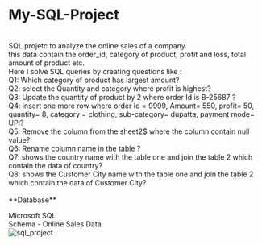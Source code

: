 # My-SQL-Project
<br>
SQL projetc to analyze the online sales of a company.<br>
this data contain the order_id, category of product, profit and loss, total amount of product etc.
<br>
Here I solve SQL queries by creating questions like : <br>
 Q1: Which category of product has largest amount? 
 <br>
  Q2: select the Quantity and category where profit is highest?<br>
  Q3: Update the quantity of product by 2 where order Id is B-25687 ? <br>
  Q4: insert one more row where order Id = 9999, Amount= 550, profit= 50,
quantity= 8, category = clothing, sub-category= dupatta, payment mode= UPI? <br>
Q5: Remove the column from the sheet2$ where the column 
contain null value?<br>
Q6: Rename column name in the table ?<br>
Q7: shows the country name with the table one and join the
table 2 which contain the data of country?<br>
Q8: shows the Customer City name with the table one and 
join the table 2 which contain the data of Customer City? <br>

<br>
**Database**


 Microsoft SQL 
 <br>
Schema - Online Sales Data <br>
![sql_project](https://github.com/user-attachments/assets/c3d89958-7678-49ff-a116-cf5788e0eebe)

